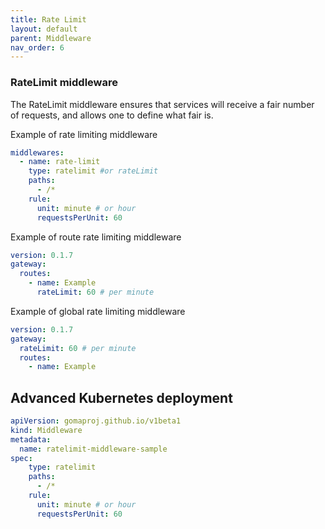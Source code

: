 ```yaml
---
title: Rate Limit
layout: default
parent: Middleware
nav_order: 6
---
```



### RateLimit middleware

The RateLimit middleware ensures that services will receive a fair number of requests, and allows one to define what fair is.

Example of rate limiting middleware

```yaml
middlewares:
  - name: rate-limit
    type: ratelimit #or rateLimit
    paths:
      - /*
    rule:
      unit: minute # or hour
      requestsPerUnit: 60
```

Example of route rate limiting middleware

```yaml
version: 0.1.7
gateway:
  routes:
    - name: Example
      rateLimit: 60 # per minute
```

Example of global rate limiting middleware

```yaml
version: 0.1.7
gateway:
  rateLimit: 60 # per minute
  routes:
    - name: Example
```

## Advanced Kubernetes deployment

```yaml
apiVersion: gomaproj.github.io/v1beta1
kind: Middleware
metadata:
  name: ratelimit-middleware-sample
spec:
    type: ratelimit
    paths:
      - /*
    rule:
      unit: minute # or hour
      requestsPerUnit: 60
```